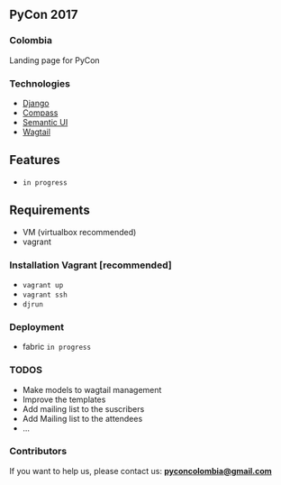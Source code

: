 ## PyCon 2017
### Colombia

Landing page for PyCon

### Technologies

  * [Django](https://www.djangoproject.com/)
  * [Compass](http://compass-style.org/)
  * [Semantic UI](http://semantic-ui.com/)
  * [Wagtail](https://wagtail.io//)


## Features
  * `in progress`

## Requirements
  * VM (virtualbox recommended)
  * vagrant

### Installation Vagrant [recommended]
  * `vagrant up`
  * `vagrant ssh`
  * `djrun`


### Deployment

  * fabric  `in progress`


### TODOS
  - Make models to wagtail management
  - Improve the templates
  - Add mailing list to the suscribers
  - Add Mailing list to the attendees
  - ...


### Contributors


If you want to help us, please contact us: **pyconcolombia@gmail.com**
